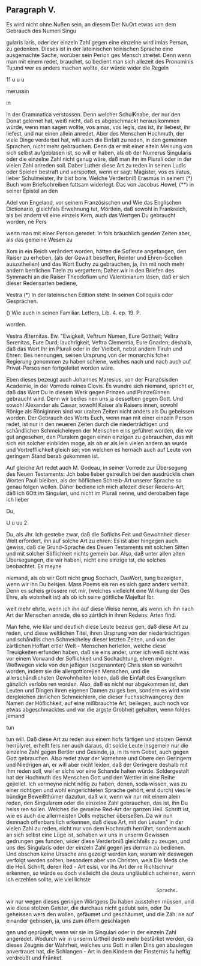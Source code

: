 
<!-- seite 729 -->

Paragraph V.
------------

Es wird nicht ohne Nußen sein, an diesem Der NuOrt etwas von dem Gebrauch des Numeri Singu

gularis laris, oder der einzeln Zahl gegen eine einzelne wird imlas Person, zu gedenken. Dieses ist in der lateinischen teinischen Sprache eine ausgemachte Sache, worüber sein Perion ges Mensch streitet. Denn wenn man mit einem redet, brauchet, so bedient man sich allezeit des Pronominis Tu;und wer es anders machen wollte, der würde wider die Regeln

11 u u u

merussin

in



<!-- seite 730 -->

in der Gramınatica verstossen. Denn welcher SchulKnabe, der nur den Donat gelernet hat, weiß nicht, daß es abgeschmackt heraus kommen würde, wenn man sagen wollte, vos amas, vos legis, das ist, ihr liebest, ihr liefest, und nur einen allein anredet. Aber des Menschen Hochmuth, der viele Dinge verderbet hat, will auch die Einfalt zu reden, in den gemeinen Sprachen, nicht mehr gebrauchen. Denn da er mit einer eiteln Meinung von sich selbst aufgeblasen ist, so will er haben, als ob der Numerus Singularis oder die einzelne Zahl nicht genug wäre, daß man ihn im Plurali oder in der vielen Zahl anreden soll. Daber Luther diese Art zu reden in seinen Ludis oder Spielen bestraft und verspottet, wenn er sagt: Magister, vos es iratus, lieber Schulmeister, ihr bist bore. Welche Verderbniß Erasmus in seinem (*) Buch vom Briefschreiben fattsam widerlegt. Das von Jacobus Howel, (**) in seiner Epistel an den

Adel von Engeland, vor seinem Französischen und Wie das Englischen Dictionario, gleichfals Erwehnung tut, Mörtlein, daß sowohl in Frankreich, als bei andern vil eine einzels Kern, auch das Wertgen Du gebraucht worden, ne Pers

wenn man mit einer Person geredet. In fols bräuchlich genden Zeiten aber, als das gemeine Wesen zu

Xom in ein Reich veråndert worden, hätten die Sofleute angefangen, den Raiser zu erheben, (als der Gewalt beseffen, Reinter und Ehren-Scellen auszutheilen) und das Wort Euchy zu gebrauchen, ja, ihn mit noch mehr andern berrlichen Titeln zu vergørtern; Daher wir in den Briefen des Symmachi an die Raiser Theodofium und Valentinianum lásen, daß er sich dieser Redensarten bediene,

Vestra (*) In der lateinischen Edition  steht: In seinen Colloquiis oder Gesprächen.

() Wie auch in seinen Familiar. Letters, Lib. 4. ep. 19. P.

worden.
<!-- seite 731 -->
Vestra Æternitas. Ew. "Ewigkeit, Veftrum Numen, Eure Gottheit; Veltra Serenitas, Eure Durd; lauchrigkeit, Veftra Clementia, Eure Gnaden; deshalb, daß das Wort Ihr im Plurali oder in der Vielbeit, nebst andern Tiruln und Ehren: Bes nennungen, seinen Ursprung von der monarchis fchen Regierung genommen zu haben schiene, welches nach und nach auch auf Privat-Persos nen fortgeleitet worden wäre.

Eben dieses bezeugt auch Johannes Maresius, von der Französisden Academie, in der Vorrede reines Clovis. És wundre sich niemand, spricht er, daß das Wort Du in diesem Werk gegen Prinzen und Prinzeßinnen gebraucht wird. Denn wir bedies nen uns ja desselben gegen Gott. Und sowohl Alexander als Cæsar, sowohl Kaiser als Raisers innen, sowohl Rönige als Röniginnen sind vor uralten Zeiten nicht anders als Du gebeissen worden. Der Gebrauch des Worts Euch, wenn man mit einer einzeln Person redet, ist nur in den neueren Zeiten durch die niedertrådtigen und schåndlichen Schmeicheleyen der Menschen eins geführet worden, die vor gut angesehen, den Pluralem gegen einen einzigen zu gebrauchen, das mit sich ein solcher einbilden moge, als ob er als lein vielen andern an wurde und Vortrefflichkeit gleich sei; von welchen es hernach auch auf Leute von geringem Stand berab gekommen ist.

Auf gleiche Art redet auch M. Godeau, in seiner Vorrede zur Übersegung des Neuen Testaments: Jch babe lieber getreulich bei den ausdrücklis chen Worten Pauli bleiben, als der höflichen Schreib-Art unserer Sprache so genau folgen wollen. Daher bediene ich mich allezeit dieser Redens-Art, daß ich 6Ott im Singulari, und nicht im Plurali nenne, und derobalben fage ich lieber

Du,

U u uu 2
<!-- seite 732 -->
Du, als Jhr. Ich gestebe zwar, daß die Soflichs Feit und Gewohnheit dieser Welt erfordert, ihn auf solche Art zu ehren: Es ist aber hingegen auch gewiss, daß die Grund-Sprache des Deuen Testaments mit solchen Sitten und mit solcher Söflichkeit nichts gemein bar. Also, daß unter allen alten Übersegungen, die wir habeni, nicht eine einzige ist, die solches beobachtet. Es meyne

niemand, als ob wir Gott nicht gnug Sochach, DasWort, tung bezeigten, wenn wir ihn Du beisjen. Mass Poems eis ren es sich ganz anders verhält. Denn es scheis grössere net mir, (welches vielleicht eine Wirkung der Ges Ehre, als wohnheit ist) als ob ich seine göttliche Majeftat Ibr.

weit mehr ehrte, wenn ich ihn auf diese Weise nenne, als wenn ich ihn nach Art der Menschen anrede, die so zártlich in ihren Redens: Arten find.

Man fehe, wie klar und deutlich diese Leute bezeus gen, daß diese Art zu reden, und diese weltlichen Titel, ihren Ursprung von der niederträchtigen und schåndlis chen Schmeicheley dieser letzten Zeiten, und von der zártlichen Hoffart eitler Welt - Menschen herleiten, welche diese Treuigkeiten erfunden haben, daß sie eins ander, unter ich weiß nicht was vor einem Vorwand der Soflichkeit und Sochachtung, ehren mögen. Weßwegen vicle von den jeßigen (sogenannten) Chris sten so verkehrt worden, indem sie die allergottlorejien Menschen, und die allerschåndlichsten Gewohnheiten loben, daß die Einfalt des Evangelium gänzlich verlobs ren worden. Also, daß es nicht nur abgekommen ist, den Leuten und Dingen ihren eigenen Damen zu ges ben, sondern es wird von dergleichen zirrlichen Schmeichlern, die dieser Fuchsschwangerey den Namen der Höflichkeit, auf eine mißbrauchte Art, beilegen, auch noch vor etwas abgeschmacktes und vor die argste Grobheit gehalten, wenn foldes jemand

tun

<!-- seite 733 -->

tun will. Daß diese Art zu reden aus einem hofs
färtigen und stolzen Gemüt herrülyret, erhellt fers
ner auch daraus, dit soldie Leute insgemein nur die
einzelne Zahl gegen Bertler und Gesinde, ja, in its
rem Gebat, auch gegen Gott gebrauchen. Also
redet zivar der Vornehme und Obere den Geringern
und Niedrigen an, er will aber nicht leiden, daß der
Geringere deshalb mit ihm reden soll, weil er sichs vor
eine Schande halten würde. Soldergestalt hat der
Hochmuth des Menschen Gott und den Wettler in
eine Reihe gejiellet. Ich vermeyne nicht nötig zu
haben, denen, soda wissen, was zu einer richtigen und
wohl eingerichteten Sprache gehört, erst durch) vies
le bündige Beweißthúmer dazutun, daß wir, wenn
wir nur mit einem alein reden, den Singularem oder
die einzelne Zahl gebrauchen, das ist, ihn Du heiss
ren sollen. Welches die gemeine Red-Art der ganzen
Heil. Schrift ist, wie es auch die allermeisten Dolls
metscher überseßen. Da wir nun demnach offenbars
lich erkennen, daß diese Art, mit den Leuten" in der
vielen Zahl zu reden, nicht nur von dem Hochmuth
herrührt, sondern auch an sich selbst eine Lüge ist,
sohaben wir uns in unserm Gewissen gedrungen ges
funden, wider diese Verderbniß gleichfalls zu zeugen,
und uns des Singularis oder der einzeln Zahl gegen jes
derman zu bedienen. Und obschon keine Ursache ans
gezeigt werden kan, warum wir deswegen verfolgt
werden sollten, besonders aber von Christen, wels Die Meds
 che die Heil. Schrift, deren Red - Art esisi, vor ihs Art der
re Richtschnur erkennen, so würde es doch vielleicht die deuts
ungläublich scheinen, wenn ich erzehlen sollte, wie viel lichste

                                                            Sprache.
wir nur wegen dieses geringen Wörtgens Du haben
ausstehen müssen, und wie diese stolzen Geister, die
durchaus nicht gedubt sein, oder Du geheissen wers
den wollen, gefäumet und geschäumet, und die Záh:
ne auf einander gebissen, ja, uns zum öftern geschlagen




<!-- seite 734 -->
gen und geprügelt, wenn wir sie im Singulari oder in der einzeln Zahl angeredet. Wodurch wir in unserm Urtheil desto mehr bestårket werden, da dieses Zeugnis der Wahrheit, welches uns Gott in allen Dins gen abzulegen anvertrauet hat, die Schlangen - Art in den Kindern der Finsternis fu heftig verdreußt und Frånket.
